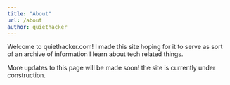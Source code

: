 ```yaml
---
title: "About"
url: /about
author: quiethacker
---
```


Welcome to quiethacker.com! I made this site hoping for it to serve as sort of an archive of information I learn about tech related things.

More updates to this page will be made soon! the site is currently under construction.
  